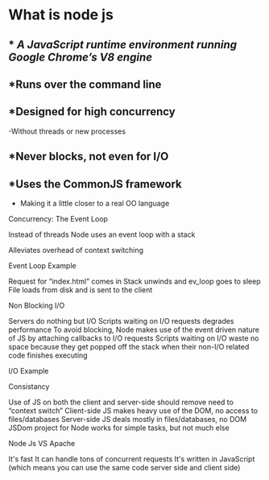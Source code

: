   # **What is node js** 
 ## * *A JavaScript runtime environment running Google Chrome’s V8 engine*
 
 ## *Runs over the command line  
 
 ## *Designed for high concurrency
  -Without threads or new processes
 ## *Never blocks, not even for I/O
 
 ## *Uses the CommonJS framework
  * Making it a little closer to a real OO language
  
  
  
 Concurrency: The Event Loop
 
 Instead of threads Node uses an event loop with a stack
 
 Alleviates overhead of context switching
 
 Event Loop Example 
 
 Request for “index.html” comes in
Stack unwinds and ev_loop goes to sleep
File loads from disk and is sent to the client


Non Blocking I/O

Servers do nothing but I/O
Scripts waiting on I/O requests degrades performance
To avoid blocking, Node makes use of the event driven nature of JS by attaching callbacks to I/O requests
Scripts waiting on I/O waste no space because they get popped off the stack when their non-I/O related code finishes executing


I/O Example


Consistancy 

Use of JS on both the client and server-side should remove need to “context switch”
Client-side JS makes heavy use of the DOM, no access to files/databases
Server-side JS deals mostly in files/databases, no DOM
JSDom project for Node works for simple tasks, but not much else


 
Node Js VS Apache

It's fast
It can handle tons of concurrent requests
It's written in JavaScript (which means you can use the same code server side and client side)
